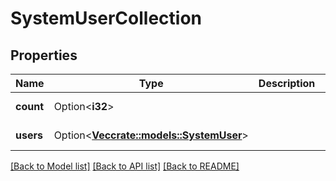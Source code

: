 # SystemUserCollection

## Properties

Name | Type | Description | Notes
------------ | ------------- | ------------- | -------------
**count** | Option<**i32**> |  | [optional][readonly]
**users** | Option<[**Vec<crate::models::SystemUser>**](system_user.md)> |  | [optional][readonly]

[[Back to Model list]](../README.md#documentation-for-models) [[Back to API list]](../README.md#documentation-for-api-endpoints) [[Back to README]](../README.md)


